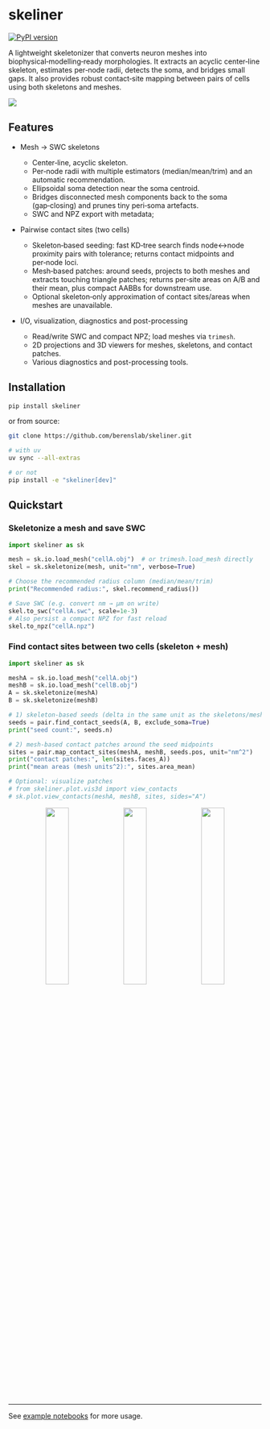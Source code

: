 # skeliner 

[![PyPI version](https://badge.fury.io/py/skeliner.svg)](https://badge.fury.io/py/skeliner)

A lightweight skeletonizer that converts neuron meshes into biophysical‑modelling‑ready morphologies. It extracts an acyclic center‑line skeleton, estimates per‑node radii, detects the soma, and bridges small gaps. It also provides robust contact‑site mapping between pairs of cells using both skeletons and meshes.

![](.github/banner.png)

## Features

- Mesh → SWC skeletons 
  - Center‑line, acyclic skeleton.
  - Per‑node radii with multiple estimators (median/mean/trim) and an automatic recommendation.
  - Ellipsoidal soma detection near the soma centroid.
  - Bridges disconnected mesh components back to the soma (gap‑closing) and prunes tiny peri‑soma artefacts.
  - SWC and NPZ export with metadata;

- Pairwise contact sites (two cells)
  - Skeleton‑based seeding: fast KD‑tree search finds node↔node proximity pairs with tolerance; returns contact midpoints and per‑node loci.
  - Mesh‑based patches: around seeds, projects to both meshes and extracts touching triangle patches; returns per‑site areas on A/B and their mean, plus compact AABBs for downstream use.
  - Optional skeleton‑only approximation of contact sites/areas when meshes are unavailable.

- I/O, visualization, diagnostics and post-processing
  - Read/write SWC and compact NPZ; load meshes via `trimesh`.
  - 2D projections and 3D viewers for meshes, skeletons, and contact patches.
  - Various diagnostics and post-processing tools.

## Installation

```bash
pip install skeliner
```

or from source:

```bash
git clone https://github.com/berenslab/skeliner.git

# with uv
uv sync --all-extras

# or not
pip install -e "skeliner[dev]"
```

## Quickstart

### Skeletonize a mesh and save SWC

```python
import skeliner as sk

mesh = sk.io.load_mesh("cellA.obj")  # or trimesh.load_mesh directly
skel = sk.skeletonize(mesh, unit="nm", verbose=True)

# Choose the recommended radius column (median/mean/trim)
print("Recommended radius:", skel.recommend_radius())

# Save SWC (e.g. convert nm → µm on write)
skel.to_swc("cellA.swc", scale=1e-3)
# Also persist a compact NPZ for fast reload
skel.to_npz("cellA.npz")
```

### Find contact sites between two cells (skeleton + mesh)

```python
import skeliner as sk

meshA = sk.io.load_mesh("cellA.obj")
meshB = sk.io.load_mesh("cellB.obj")
A = sk.skeletonize(meshA)
B = sk.skeletonize(meshB)

# 1) skeleton-based seeds (delta in the same unit as the skeletons/meshes)
seeds = pair.find_contact_seeds(A, B, exclude_soma=True)
print("seed count:", seeds.n)

# 2) mesh-based contact patches around the seed midpoints
sites = pair.map_contact_sites(meshA, meshB, seeds.pos, unit="nm^2")
print("contact patches:", len(sites.faces_A))
print("mean areas (mesh units^2):", sites.area_mean)

# Optional: visualize patches
# from skeliner.plot.vis3d import view_contacts
# sk.plot.view_contacts(meshA, meshB, sites, sides="A")
```

<p align="center">
  <img src=".github/media/contacts-meshes-with-patches.png" width="30%">
  <img src=".github/media/contacts-one-mesh-with-patches.png" width="30%">
  <img src=".github/media/contacts-no-meshes-patches-only.png" width="30%">
</p>

---

See [example notebooks](https://github.com/berenslab/skeliner/tree/main/notebooks) for more usage. 
